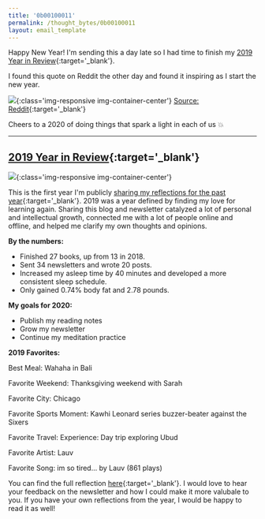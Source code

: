 ```yaml
---
title: '0b00100011'
permalink: /thought_bytes/0b00100011
layout: email_template
---
```


Happy New Year! I'm sending this a day late so I had time to finish my [2019 Year in Review](https://kevinarifin.com/2019-year-in-review){:target='_blank'}.

I found this quote on Reddit the other day and found it inspiring as I start the new year.

![](https://kevinarifin.com/images/thought_bytes/joy.png){:class='img-responsive img-container-center'}
[Source: Reddit](https://www.reddit.com/r/INTP/comments/eitpeo/stop_procrastinating_and_go_explore_your/?utm_source=share&utm_medium=ios_app&utm_name=iossmf){:target='_blank'}

Cheers to a 2020 of doing things that spark a light in each of us 💥

<hr class='after-post-hr'/>

## [2019 Year in Review](https://kevinarifin.com/2019-year-in-review){:target='_blank'}

![](https://kevinarifin.com/images/2019-year-in-review/heavenly.jpeg){:class='img-responsive img-container-center'}

This is the first year I'm publicly [sharing my reflections for the past year](https://kevinarifin.com/2019-year-in-review){:target='_blank'}. 2019 was a year defined by finding my love for learning again. Sharing this blog and newsletter catalyzed a lot of personal and intellectual growth, connected me with a lot of people online and offline, and helped me clarify my own thoughts and opinions.

**By the numbers:**

* Finished 27 books, up from 13 in 2018.
* Sent 34 newsletters and wrote 20 posts.
* Increased my asleep time by 40 minutes and developed a more consistent sleep schedule.
* Only gained 0.74% body fat and 2.78 pounds.

**My goals for 2020:**

* Publish my reading notes
* Grow my newsletter
* Continue my meditation practice

**2019 Favorites:**

Best Meal: Wahaha in Bali

Favorite Weekend: Thanksgiving weekend with Sarah

Favorite City: Chicago

Favorite Sports Moment: Kawhi Leonard series buzzer-beater against the Sixers

Favorite Travel: Experience: Day trip exploring Ubud

Favorite Artist: Lauv

Favorite Song: im so tired... by Lauv (861 plays)

You can find the full reflection [here](https://kevinarifin.com/2019-year-in-review){:target='_blank'}. I would love to hear your feedback on the newsletter and how I could make it more valubale to you. If you have your own reflections from the year, I would be happy to read it as well!